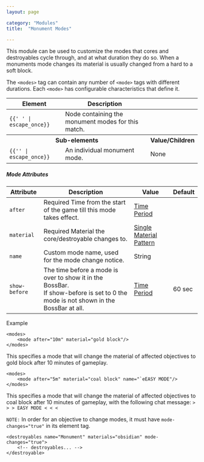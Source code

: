 ```yaml
---
layout: page

category: "Modules"
title:  "Monument Modes"

---
```


This module can be used to customize the modes that cores and destroyables cycle through, and at what duration they do so. When a monuments mode changes its material is usually changed from a hard to a soft block.

The `<modes>` tag can contain any number of `<mode>` tags with different durations. Each `<mode>` has configurable characteristics that define it.

<div class='table-responsive'>
  <table class='table table-striped table-condensed'>
    <thead>
      <tr>
        <th>Element</th>
        <th>Description</th>
        <th></th>
      </tr>
    </thead>
    <tbody>
      <tr>
        <td>
          <span class='highlight'>
            <code>{{'<modes> </modes>' | escape_once}}</code>
          </span>
        </td>
        <td>Node containing the monument modes for this match.</td>
        <td></td>
      </tr>
      <tr>
        <th colspan='2'>Sub-elements</th>
        <th>Value/Children</th>
      </tr>
      <tr>
        <td>
          <span class='highlight'>
            <code>{{'<mode/>' | escape_once}}</code>
          </span>
        </td>
        <td>An individual monument mode.</td>
        <td>
          <span class='label label-default'>None</span>
        </td>
      </tr>
    </tbody>
  </table>
</div>
<h5>Mode Attributes</h5>
<div class='table-responsive'>
  <table class='table table-striped table-condensed'>
    <thead>
      <tr>
        <th>Attribute</th>
        <th>Description</th>
        <th>Value</th>
        <th>Default</th>
      </tr>
    </thead>
    <tbody>
      <tr>
        <td>
          <code>after</code>
        </td>
        <td>
          <span class='label label-danger'>Required</span>
          Time from the start of the game till this mode takes effect.
        </td>
        <td>
          <a href='/reference/time_periods'>Time Period</a>
        </td>
        <td></td>
      </tr>
      <tr>
        <td>
          <code>material</code>
        </td>
        <td>
          <span class='label label-danger'>Required</span>
          Material the core/destroyable changes to.
        </td>
        <td>
          <a href='/reference/inventory#material_matchers'>Single Material Pattern</a>
        </td>
        <td></td>
      </tr>
      <tr>
        <td>
          <code>name</code>
        </td>
        <td>Custom mode name, used for the mode change notice.</td>
        <td>
          <span class='label label-primary'>String</span>
        </td>
        <td></td>
      </tr>
      <tr>
        <td>
          <code>show-before</code>
        </td>
        <td>
          The time before a mode is over to show it in the BossBar.<br/>
          If show-before is set to 0 the mode is not shown in the BossBar at all.
        </td>
        <td>
          <a href='/reference/time_periods'>Time Period</a>
        </td>
        <td>
          60 sec
        </td>
      </tr>
    </tbody>
  </table>
</div>

Example

    <modes>
        <mode after="10m" material="gold block"/>
    </modes>

This specifies a mode that will change the material of affected objectives to gold block after 10 minutes of gameplay.

    <modes>
        <mode after="5m" material="coal block" name="`eEASY MODE"/>
    </modes>

This specifies a mode that will change the material of affected objectives to coal block after 10 minutes of gameplay, with the following chat message: `> > > EASY MODE < < <`

`NOTE:` In order for an objective to change modes, it must have `mode-changes="true"` in its element tag.

    <destroyables name="Monument" materials="obsidian" mode-changes="true">
        <!-- destroyables... -->
    </destroyable>
